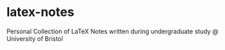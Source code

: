 # latex-notes
Personal Collection of LaTeX Notes written during undergraduate study @ University of Bristol
